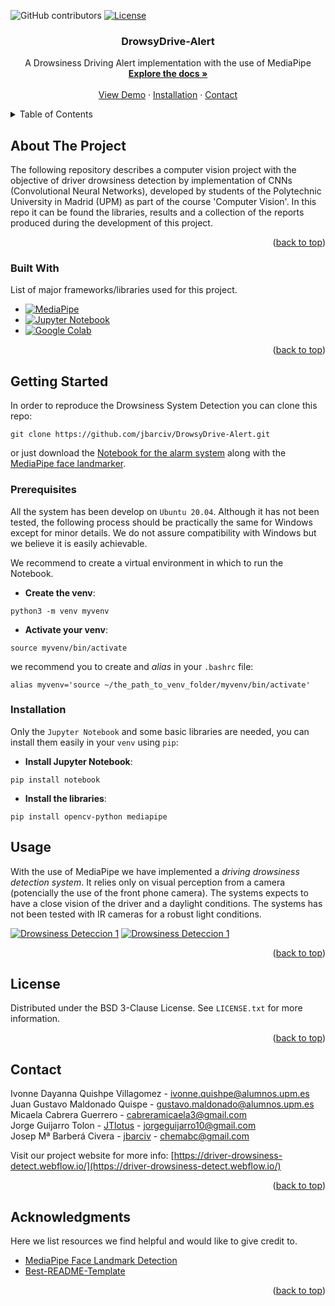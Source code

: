 <a name="readme-top"></a>

![GitHub contributors](https://img.shields.io/github/contributors/jbarciv/DrowsyDrive-Alert)
[![License](https://img.shields.io/badge/License-BSD_3--Clause-blue.svg)](https://opensource.org/licenses/BSD-3-Clause)
<br />
<div align="center">
  
  <h3 align="center">DrowsyDrive-Alert</h3>

  <p align="center">
    A Drowsiness Driving Alert implementation with the use of MediaPipe
    <br />
    <a href="https://github.com/jbarciv/DrowsyDrive-Alert/tree/main/reports"><strong>Explore the docs »</strong></a>
    <br />
    <br />
    <a href="#usage">View Demo</a>
    ·
    <a href="#installation">Installation</a>
    ·
    <a href="#contact">Contact</a>
  </p>
</div>



<!-- TABLE OF CONTENTS -->
<details>
  <summary>Table of Contents</summary>
  <ol>
    <li>
      <a href="#about-the-project">About The Project</a>
      <ul>
        <li><a href="#built-with">Built With</a></li>
      </ul>
    </li>
    <li>
      <a href="#getting-started">Getting Started</a>
      <ul>
        <li><a href="#prerequisites">Prerequisites</a></li>
        <li><a href="#installation">Installation</a></li>
      </ul>
    </li>
    <li><a href="#usage">Usage</a></li>
    <li><a href="#license">License</a></li>
    <li><a href="#contact">Contact</a></li>
    <li><a href="#acknowledgments">Acknowledgments</a></li>
  </ol>
</details>



<!-- ABOUT THE PROJECT -->
## About The Project


The following repository describes a computer vision project with the objective of driver drowsiness detection by implementation of CNNs (Convolutional Neural Networks), developed by students of the Polytechnic University in Madrid (UPM) as part of the course 'Computer Vision'. In this repo it can be found the libraries, results and a collection of the reports produced during the development of this project.

<p align="right">(<a href="#readme-top">back to top</a>)</p>



### Built With

List of major frameworks/libraries used for this project. 

* [![MediaPipe][mediapipe.png]][mediapipe-url]
* [![Jupyter Notebook][jupyter.png]][jupyter-url]
* [![Google Colab][colab.png]][colab-url]


<p align="right">(<a href="#readme-top">back to top</a>)</p>


<!-- GETTING STARTED -->
## Getting Started

In order to reproduce the Drowsiness System Detection you can clone this repo:
```
git clone https://github.com/jbarciv/DrowsyDrive-Alert.git
```
or just download the [Notebook for the alarm system](src/DrowsyDrive-Alert.ipynb) along with the [MediaPipe face landmarker](src/face_landmarker_v2_with_blendshapes.task).

### Prerequisites

All the system has been develop on `Ubuntu 20.04`. Although it has not been tested, the following process should be practically the same for Windows except for minor details. We do not assure compatibility with Windows but we believe it is easily achievable.

We recommend to create a virtual environment in which to run the Notebook.
* **Create the venv**:
```
python3 -m venv myvenv
```
* **Activate your venv**:
```
source myvenv/bin/activate
```
we recommend you to create and *alias* in your `.bashrc` file: 
```
alias myvenv='source ~/the_path_to_venv_folder/myvenv/bin/activate'
```

### Installation
Only the `Jupyter Notebook` and some basic libraries are needed, you can install them easily in your `venv` using `pip`:
* **Install Jupyter Notebook**:
```
pip install notebook
```
* **Install the libraries**:
```
pip install opencv-python mediapipe
```

<!-- USAGE EXAMPLES -->
## Usage

With the use of MediaPipe we have implemented a *driving drowsiness detection system*. It relies only on visual perception from a camera (potencially the use of the front phone camera). The systems expects to have a close vision of the driver and a daylight conditions. The systems has not been tested with IR cameras for a robust light conditions.

[![Drowsiness Deteccion 1](./figs/1.gif)](https://preview.webflow.com/preview/drivers-d11799?utm_medium=preview_link&utm_source=designer&utm_content=drivers-d11799&preview=d27283e719e19a8e38ec335c9f8b4f5e&workflow=preview) [![Drowsiness Deteccion 1](./figs/2.gif)](https://preview.webflow.com/preview/drivers-d11799?utm_medium=preview_link&utm_source=designer&utm_content=drivers-d11799&preview=d27283e719e19a8e38ec335c9f8b4f5e&workflow=preview)

<p align="right">(<a href="#readme-top">back to top</a>)</p>



<!-- LICENSE -->
## License

Distributed under the BSD 3-Clause License. See `LICENSE.txt` for more information.

<p align="right">(<a href="#readme-top">back to top</a>)</p>


<!-- CONTACT -->
## Contact

Ivonne Dayanna Quishpe Villagomez - ivonne.quishpe@alumnos.upm.es\
Juan Gustavo Maldonado Quispe - gustavo.maldonado@alumnos.upm.es\
Micaela Cabrera Guerrero - cabreramicaela3@gmail.com\
Jorge Guijarro Tolon - [JTlotus](https://github.com/JTlotus) - jorgeguijarro10@gmail.com\
Josep Mª Barberá Civera - [jbarciv](https://github.com/jbarciv) - chemabc@gmail.com

Visit our project website for more info: [https://driver-drowsiness-detect.webflow.io/](https://driver-drowsiness-detect.webflow.io/)

<p align="right">(<a href="#readme-top">back to top</a>)</p>


<!-- ACKNOWLEDGMENTS -->
## Acknowledgments

Here we list resources we find helpful and would like to give credit to.

* [MediaPipe Face Landmark Detection](https://developers.google.com/mediapipe/solutions/vision/face_landmarker)
* [Best-README-Template](https://github.com/othneildrew/Best-README-Template)


<p align="right">(<a href="#readme-top">back to top</a>)</p>

<!-- MARKDOWN LINKS & IMAGES -->
[mediapipe.png]: https://miro.medium.com/v2/resize:fit:120/1*Hgg6bLceoIjubE2hBiJK4g.png
[mediapipe-url]: https://developers.google.com/mediapipe/solutions/vision/face_landmarker
[jupyter.png]: https://miro.medium.com/v2/resize:fit:120/format:webp/1*D95BB0ei7PVSu_51JhUY2w.png
[jupyter-url]: https://jupyter.org/
[colab.png]: https://cdn-images-1.medium.com/v2/resize:fit:140/1*sIcDb3d42i-AdsZJXL34kw@2x.png
[colab-url]: https://colab.google/
